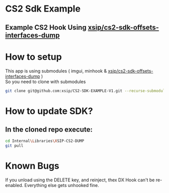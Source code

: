 # CS2 Sdk Example  

## Example CS2 Hook Using [xsip/cs2-sdk-offsets-interfaces-dump](https://github.com/xsip/cs2-sdk-offsets-interfaces-dump)  

# How to setup  
This app is using submodules ( imgui, minhook & [xsip/cs2-sdk-offsets-interfaces-dump](https://github.com/xsip/cs2-sdk-offsets-interfaces-dump)  )  
  So you need to clone with submodules  
```bash
git clone git@github.com:xsip/CS2-SDK-EXAMPLE-V1.git --recurse-submodules
```
# How to update SDK?  
## In the cloned repo execute:   
```bash
cd Internal\Libraries\XSIP-CS2-DUMP
git pull
```

# Known Bugs
If you unload using the DELETE key, and reinject, thex DX Hook can't be re-enabled. Everything else gets unhooked fine.




